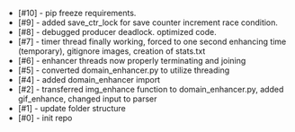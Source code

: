 - [#10] - pip freeze requirements.
- [#9] - added save_ctr_lock for save counter increment race condition.
- [#8] - debugged producer deadlock. optimized code.
- [#7] - timer thread finally working, forced to one second enhancing time (temporary), gitignore images, creation of stats.txt
- [#6] - enhancer threads now properly terminating and joining
- [#5] - converted domain_enhancer.py to utilize threading
- [#4] - added domain_enhancer import
- [#2] - transferred img_enhance function to domain_enhancer.py, added gif_enhance, changed input to parser
- [#1] - update folder structure
- [#0] - init repo
